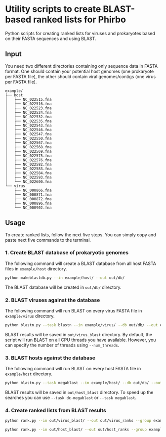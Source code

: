 # Utility scripts to create BLAST-based ranked lists for Phirbo

Python scripts for creating ranked lists for viruses and prokaryotes based on their FASTA sequences and using BLAST.

## Input

You need two different directories containing only sequence data in FASTA format. One should contain your potential host genomes (one prokaryote per FASTA file), the other should contain viral genomes/contigs (one virus per FASTA file).

```
example/
├── host
│   ├── NC_022515.fna
│   ├── NC_022516.fna
│   ├── NC_022523.fna
│   ├── NC_022524.fna
│   ├── NC_022532.fna
│   ├── NC_022535.fna
│   ├── NC_022543.fna
│   ├── NC_022546.fna
│   ├── NC_022547.fna
│   ├── NC_022550.fna
│   ├── NC_022567.fna
│   ├── NC_022568.fna
│   ├── NC_022569.fna
│   ├── NC_022575.fna
│   ├── NC_022576.fna
│   ├── NC_022582.fna
│   ├── NC_022583.fna
│   ├── NC_022584.fna
│   ├── NC_022593.fna
│   └── NC_022600.fna
└── virus
    ├── NC_000866.fna
    ├── NC_000871.fna
    ├── NC_000872.fna
    ├── NC_000896.fna
    └── NC_000902.fna
```

## Usage

To create ranked lists, follow the next five steps. You can simply copy and paste next five commands to the terminal.


### 1. Create BLAST database of prokaryotic genomes

The following command will create a BLAST database from all host FASTA files in `example/host` directory.

```bash
python makeblastdb.py --in example/host/ --out out/db/
```

The BLAST database will be created in `out/db/` directory.


### 2. BLAST viruses against the database

The following command will run BLAST on every virus FASTA file in `example/virus` directory.

```bash
python blastn.py --task blastn --in example/virus/ --db out/db/ --out out/virus_blast
```

BLAST results will be saved in `out/virus_blast` directory. By default, the script will run BLAST on all CPU threads you have available. However, you can specify the number of threads using `--num_threads`.


### 3. BLAST hosts against the database

The following command will run BLAST on every host FASTA file in `example/host` directory.

```bash
python blastn.py --task megablast --in example/host/ --db out/db/ --out out/host_blast --num_threads 4
```

BLAST results will be saved in `out/host_blast` directory. To speed up the searches you can use `--task dc-megablast` or `--task megablast`.


### 4. Create ranked lists from BLAST results


```bash
python rank.py --in out/virus_blast/ --out out/virus_ranks --group example/groups.txt --num_threads 4
```

```bash
python rank.py --in out/host_blast/ --out out/host_ranks --group example/groups.txt --num_threads 4
```